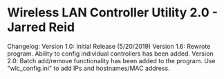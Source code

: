 # Wireless LAN Controller Utility 2.0 - Jarred Reid
Changelog:
Version 1.0: Initial Release (5/20/2019)
Version 1.6: Rewrote program. Ability to config individual controllers has been added.
Version 2.0: Batch add/remove functionality has been added to the program. Use "wlc_config.ini" to add IPs and hostnames/MAC address.
